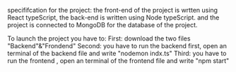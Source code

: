 specififcation for the project:
the front-end of the project is wrtten using React typeScript, the back-end is written using Node typeScript.
and the project is connected to MongoDB for the database of the project.

To launch the project you have to:
First: download the two files "Backend"&"Frondend"
Second: you have to run the backend first, open an terminal of the backend file and write "nodemon indx.ts"
Third: you have to run the frontend , open an terminal of the frontend file and write "npm start"
